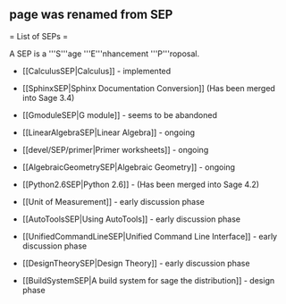 ## page was renamed from SEP
= List of SEPs =

A SEP is a '''S'''age '''E'''nhancement '''P'''roposal.

 * [[CalculusSEP|Calculus]] - implemented

 * [[SphinxSEP|Sphinx Documentation Conversion]] (Has been merged into Sage 3.4)

 * [[GmoduleSEP|G module]] - seems to be abandoned 

 * [[LinearAlgebraSEP|Linear Algebra]] - ongoing

 * [[devel/SEP/primer|Primer worksheets]] - ongoing

 * [[AlgebraicGeometrySEP|Algebraic Geometry]] - ongoing

 * [[Python2.6SEP|Python 2.6]] - (Has been merged into Sage 4.2)

 * [[Unit of Measurement]] - early discussion phase

 * [[AutoToolsSEP|Using AutoTools]] - early discussion phase

 * [[UnifiedCommandLineSEP|Unified Command Line Interface]] - early discussion phase

 * [[DesignTheorySEP|Design Theory]] - early discussion phase

 * [[BuildSystemSEP|A build system for sage the distribution]] - design phase

